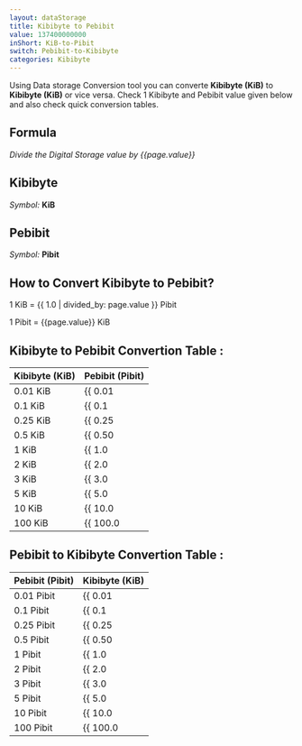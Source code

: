 ```yaml
---
layout: dataStorage
title: Kibibyte to Pebibit
value: 137400000000
inShort: KiB-to-Pibit
switch: Pebibit-to-Kibibyte
categories: Kibibyte
---
```


Using Data storage Conversion tool you can converte **Kibibyte (KiB)** to **Kibibyte (KiB)** or vice versa. Check 1 Kibibyte and Pebibit value given below and also check quick conversion tables.

## Formula
*Divide the Digital Storage value by {{page.value}}*

## Kibibyte
*Symbol:* **KiB**

## Pebibit
*Symbol:* **Pibit**

## How to Convert Kibibyte to Pebibit?

1 KiB = {{ 1.0 | divided_by: page.value }} Pibit

1 Pibit = {{page.value}} KiB


## Kibibyte to Pebibit Convertion Table :

| Kibibyte (KiB) | Pebibit (Pibit) |
| ---- | ---- |
| 0.01 KiB | {{ 0.01 | divided_by: page.value }} Pibit |
| 0.1 KiB | {{ 0.1 | divided_by: page.value }} Pibit |
| 0.25 KiB | {{ 0.25 | divided_by: page.value }} Pibit |
| 0.5 KiB | {{ 0.50 | divided_by: page.value }} Pibit |
| 1 KiB | {{ 1.0 | divided_by: page.value }} Pibit |
| 2 KiB | {{ 2.0 | divided_by: page.value }} Pibit |
| 3 KiB | {{ 3.0 | divided_by: page.value }} Pibit |
| 5 KiB | {{ 5.0 | divided_by: page.value }} Pibit |
| 10 KiB | {{ 10.0 | divided_by: page.value }} Pibit |
| 100 KiB | {{ 100.0 | divided_by: page.value }} Pibit |

## Pebibit to Kibibyte Convertion Table :

| Pebibit (Pibit) | Kibibyte (KiB) |
| ---- | ---- |
| 0.01 Pibit | {{ 0.01 | times: page.value }} KiB |
| 0.1 Pibit | {{ 0.1 | times: page.value }} KiB |
| 0.25 Pibit | {{ 0.25 | times: page.value }} KiB |
| 0.5 Pibit | {{ 0.50 | times: page.value }} KiB |
| 1 Pibit | {{ 1.0 | times: page.value }} KiB |
| 2 Pibit | {{ 2.0 | times: page.value }} KiB |
| 3 Pibit | {{ 3.0 | times: page.value }} KiB |
| 5 Pibit | {{ 5.0 | times: page.value }} KiB |
| 10 Pibit | {{ 10.0 | times: page.value }} KiB |
| 100 Pibit | {{ 100.0 | times: page.value }} KiB |


<script>
document.getElementById('selectInput')[5].selected = true
document.getElementById('selectOutput')[19].selected = true
</script>
